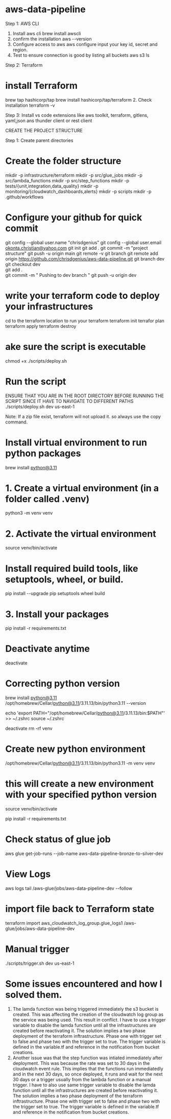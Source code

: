 # aws-data-pipeline
Step 1: AWS CLI
1. Install aws cli
brew install awscli
2. confirm the installation
aws --version
3. Configure access to aws
aws configure
input your key id, secret and region.
4. Test to ensure connection is good by listing all buckets
aws s3 ls

Step 2: Terraform
#  install Terraform
brew tap hashicorp/tap
brew install hashicorp/tap/terraform
2. Check installation
terraform -v

Step 3: Install vs code extensions like aws toolkit, terraform, gitlens, yaml,json ans thunder client or rest client

CREATE THE PROJECT STRUCTURE

Step 1: Create parent directories


# Create the folder structure
mkdir -p infrastructure/terraform
mkdir -p src/glue_jobs
mkdir -p src/lambda_functions
mkdir -p src/step_functions
mkdir -p tests/{unit,integration,data_quality}
mkdir -p monitoring/{cloudwatch_dashboards,alerts}
mkdir -p scripts
mkdir -p .github/workflows

# Configure your github for quick commit
git config --global user.name "chrisdgenius" 
git config --global user.email okonta.christian@yahoo.com
git init
git add .
git commit -m "project structure"
git push -u origin main
git remote -v
git branch
git remote add origin https://github.com/chrisdgenius/aws-data-pipeline.git
git branch dev  
git checkout dev  
git add .  
git commit -m " Pushing to dev branch "
git push -u origin dev   

# write your terraform code to deploy your infrastructures
cd to the terraform location to run your terraform
terraform init
terrafor plan
terraform apply
terraform destroy



# ake sure the script is executable
chmod +x ./scripts/deploy.sh

# Run the script
ENSURE THAT YOU ARE IN THE ROOT DIRECTORY BEFORE RUNNING THE SCRIPT SINCE IT HAVE TO NAVIGATE TO DIFFERENT PATHS
./scripts/deploy.sh dev us-east-1  

Note:
If a zip file exist, terraform will not upload it.
so always use the copy command.


# Install virtual environment to run python packages
brew install python@3.11

# 1. Create a virtual environment (in a folder called .venv)
python3 -m venv venv

# 2. Activate the virtual environment
source venv/bin/activate
# Install required build tools, like setuptools, wheel, or build.
pip install --upgrade pip setuptools wheel build

# 3. Install your packages
pip install -r requirements.txt
# Deactivate anytime
deactivate

# Correcting python version
brew install python@3.11
/opt/homebrew/Cellar/python@3.11/3.11.13/bin/python3.11 --version

echo 'export PATH="/opt/homebrew/Cellar/python@3.11/3.11.13/bin:$PATH"' >> ~/.zshrc
source ~/.zshrc

deactivate
rm -rf venv
# Create new python environment
/opt/homebrew/Cellar/python@3.11/3.11.13/bin/python3.11 -m venv venv
# this will create a new environment with your specified python version
source venv/bin/activate

pip install -r requirements.txt


# Check status of glue job
aws glue get-job-runs --job-name aws-data-pipeline-bronze-to-silver-dev
# View Logs
aws logs tail /aws-glue/jobs/aws-data-pipeline-dev --follow

# import file back to Terraform state 
terraform import aws_cloudwatch_log_group.glue_logs1 /aws-glue/jobs/aws-data-pipeline-dev


# Manual trigger
./scripts/trigger.sh dev us-east-1


# Some issues encountered and how I solved them.
1. The lamda function was being triggered immediately the s3 bucket is created. This was affecting the creation of the cloudwatch log group as the service was being used. This result in conflict.
I have to use a trigger variable to disable the lamda function until all the infrastructures are created before reactivating it.
The solution implies a two phase deployment of the terraform inftrastructure.
Phase one with trigger set to false and phase two with the trigger set to true. The trigger variable is defined in the variable.tf and reference in the notification from bucket creations.
2. Another issue was that the step function was intiated immediately after deployment.
This was because the rate was set to 30 days in the cloudwatch event rule. This implies that the functions run immediatedly and in the next 30 days, so once deployed, it runs and wait for the next 30 days or a trigger usually from the lambda function or a manual trigger.
I have to also use same trigger variable to disable the lamda function until all the infrastructures are created before reactivating it.
The solution implies a two phase deployment of the terraform inftrastructure.
Phase one with trigger set to false and phase two with the trigger set to true. The trigger variable is defined in the variable.tf and reference in the notification from bucket creations.